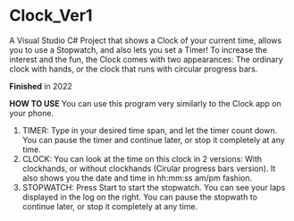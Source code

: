 # Clock_Ver1
A Visual Studio C# Project that shows a Clock of your current time, allows you to use a Stopwatch, and also lets you set a Timer!
To increase the interest and the fun, the Clock comes with two appearances: The ordinary clock with hands, or the clock that runs with circular progress bars.

**Finished** in 2022

**HOW TO USE**
You can use this program very similarly to the Clock app on your phone.
1. TIMER: Type in your desired time span, and let the timer count down. You can pause the timer and continue later, or stop it completely at any time.
2. CLOCK: You can look at the time on this clock in 2 versions: With clockhands, or without clockhands (Cirular progress bars version). It also shows you the date and time in hh:mm:ss am/pm fashion.
3. STOPWATCH: Press Start to start the stopwatch. You can see your laps displayed in the log on the right. You can pause the stopwath to continue later, or stop it completely at any time.
